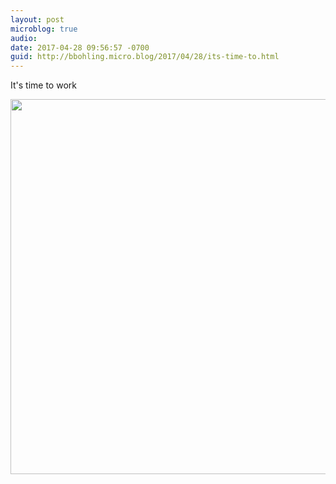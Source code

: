 ```yaml
---
layout: post
microblog: true
audio: 
date: 2017-04-28 09:56:57 -0700
guid: http://bbohling.micro.blog/2017/04/28/its-time-to.html
---
```

It's time to work

<img src="http://bbohling.micro.blog/uploads/2017/1ba055f88c.jpg" width="600" height="600" style="height: auto" />
